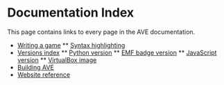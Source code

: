 Documentation Index
===================
This page contains links to every page in the AVE documentation.

* [Writing a game](/docs/guide.md)
** [Syntax highlighting](/docs/syntax_highlight.md)
* [Versions index](/docs/versions.md)
** [Python version](/docs/python.md)
** [EMF badge version](/docs/emf.md)
** [JavaScript version](/docs/javascript.md)
** [VirtualBox image](/docs/virtualbox.md)
* [Building AVE](/docs/build.md)
* [Website reference](/docs/website.md)
